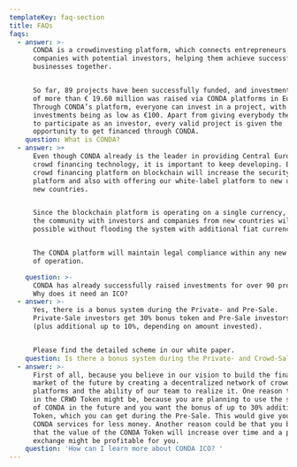 ```yaml
---
templateKey: faq-section
title: FAQs
faqs:
  - answer: >-
      CONDA is a crowdinvesting platform, which connects entrepreneurs and small
      companies with potential investors, helping them achieve successful
      businesses together.


      So far, 89 projects have been successfully funded, and investment capital
      of more than € 19.60 million was raised via CONDA platforms in Europe.
      Through CONDA’s platform, everyone can invest in a project, with
      investments being as low as €100. Apart from giving everybody the ability
      to participate as an investor, every valid project is given the
      opportunity to get financed through CONDA. 
    question: What is CONDA?
  - answer: >+
      Even though CONDA already is the leader in providing Central Europe with a
      crowd financing technology, it is important to keep developing. Basing the
      crowd financing platform on blockchain will increase the security of the
      platform and also with offering our white-label platform to new users and
      new countries.


      Since the blockchain platform is operating on a single currency, expanding
      the community with investors and companies from new countries will be
      possible without flooding the system with additional fiat currencies.


      The CONDA platform will maintain legal compliance within any new country
      of operation.

    question: >-
      CONDA has already successfully raised investments for over 90 projects.
      Why does it need an ICO? 
  - answer: >-
      Yes, there is a bonus system during the Private- and Pre-Sale.
      Private-Sale investors get 30% bonus token and Pre-Sale investors get 20%
      (plus additional up to 10%, depending on amount invested).


      Please find the detailed scheme in our white paper.
    question: Is there a bonus system during the Private- and Crowd-Sale?
  - answer: >-
      First of all, because you believe in our vision to build the financial
      market of the future by creating a decentralized network of crowdinvesting
      platforms and the ability of our team to realize it. One reason to invest
      in the CRWD Token might be, because you are planning to use the services
      of CONDA in the future and you want the bonus of up to 30% additional CRWD
      Token, which you can get during the Pre-Sale. This would give you more
      CONDA services for less money. Another reason could be that you believe,
      that the value of the CONDA Token will increase over time and a possible
      exchange might be profitable for you.
    question: 'How can I learn more about CONDA ICO? '
---
```


